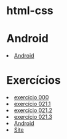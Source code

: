 # html-css
 
<h1>Android</h1>
<li><a href="https://jounys.github.io/html-css-2/desafios/d010/android.html">Android</a></li>

<h1>Exercícios</h1>

<li><a href="https://jounys.github.io/html-css-2/exercicios/ex000/">exercício 000</a></li>
<li><a href="https://jounys.github.io/html-css-2/exercicios/ex021/caixa01.html">exercício 021.1</a></li>
<li><a href="https://jounys.github.io/html-css-2/exercicios/ex021/caixa02.html">exercício 021.2</a></li>
<li><a href="https://jounys.github.io/html-css-2/exercicios/ex021/caixa03.html">exercício 021.3</a></li>
<li><a href="#">Android</a></li>

<li><a href="https://jounys.github.io/html-css-2/site/">Site</a></li>
